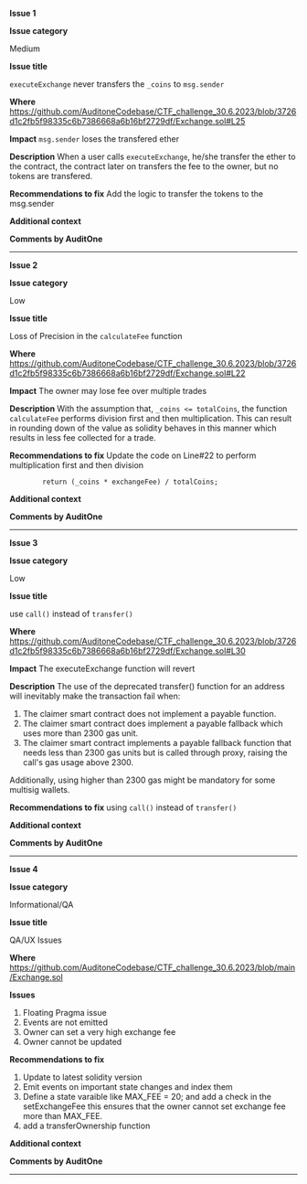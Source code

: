 **Issue 1**

**Issue category**

Medium

**Issue title**

`executeExchange` never transfers the `_coins` to `msg.sender`

**Where**
https://github.com/AuditoneCodebase/CTF_challenge_30.6.2023/blob/3726d1c2fb5f98335c6b7386668a6b16bf2729df/Exchange.sol#L25

**Impact**
`msg.sender` loses the transfered ether

**Description**
When a user calls `executeExchange`, he/she transfer the ether to the contract, the contract later on transfers the fee to the owner, but no tokens are transfered.

**Recommendations to fix**
Add the logic to transfer the tokens to the msg.sender

**Additional context**

**Comments by AuditOne**

---
**Issue 2**

**Issue category**

Low

**Issue title**

Loss of Precision in the `calculateFee` function 

**Where**
https://github.com/AuditoneCodebase/CTF_challenge_30.6.2023/blob/3726d1c2fb5f98335c6b7386668a6b16bf2729df/Exchange.sol#L22

**Impact**
The owner may lose fee over multiple trades

**Description**
With the assumption that, `_coins <= totalCoins`, the function `calculateFee` performs division first and then multiplication.
This can result in rounding down of the value as solidity behaves in this manner which results in less fee collected for a trade.

**Recommendations to fix**
Update the code on Line#22 to perform multiplication first and then division

```
        return (_coins * exchangeFee) / totalCoins;
```

**Additional context**

**Comments by AuditOne**

---
**Issue 3**

**Issue category**

Low

**Issue title**

use `call()` instead of `transfer()`

**Where**
https://github.com/AuditoneCodebase/CTF_challenge_30.6.2023/blob/3726d1c2fb5f98335c6b7386668a6b16bf2729df/Exchange.sol#L30

**Impact**
The executeExchange function will revert

**Description**
The use of the deprecated transfer() function for an address will inevitably make the transaction fail when:

1. The claimer smart contract does not implement a payable function.
2. The claimer smart contract does implement a payable fallback which uses more than 2300 gas unit.
3. The claimer smart contract implements a payable fallback function that needs less than 2300 gas units but is called through proxy, raising the call's gas usage above 2300.

Additionally, using higher than 2300 gas might be mandatory for some multisig wallets.

**Recommendations to fix**
using `call()` instead of `transfer()`

**Additional context**

**Comments by AuditOne**

---

**Issue 4**

**Issue category**

Informational/QA

**Issue title**

QA/UX Issues

**Where**
https://github.com/AuditoneCodebase/CTF_challenge_30.6.2023/blob/main/Exchange.sol

**Issues**

1. Floating Pragma issue
2. Events are not emitted
3. Owner can set a very high exchange fee
4. Owner cannot be updated

**Recommendations to fix**

1. Update to latest solidity version
2. Emit events on important state changes and index them
3. Define a state varaible like MAX_FEE = 20; and add a check in the setExchangeFee this ensures that the owner cannot set  exchange fee more than MAX_FEE.
4. add a transferOwnership function

**Additional context**

**Comments by AuditOne**

---

